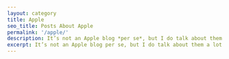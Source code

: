 ```yaml
---
layout: category
title: Apple
seo_title: Posts About Apple
permalink: '/apple/'
description: It’s not an Apple blog *per se*, but I do talk about them a lot.
excerpt: It’s not an Apple blog per se, but I do talk about them a lot.
---
```

